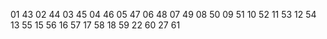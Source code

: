 01 43
02 44
03 45
04 46
05 47
06 48
07 49
08 50
09 51
10 52
11 53
12 54
13 55
15 56
16 57
17 58
18 59
22 60
27 61
